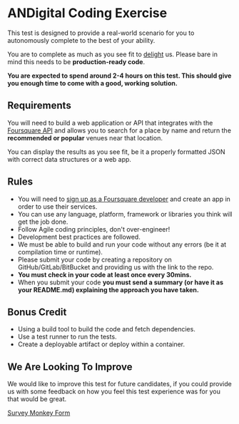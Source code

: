# ANDigital Coding Exercise

This test is designed to provide a real-world scenario for you to autonomously complete to the best of your ability.

You are to complete as much as you see fit to [delight](http://andigital.com/who-we-are/#values) us. 
Please bare in mind this needs to be **production-ready code**.

**You are expected to spend around 2-4 hours on this test. This should give you enough time to come with a good, working solution.**

## Requirements

You will need to build a web application or API that integrates with the [Foursquare API](https://developer.foursquare.com/)
and allows you to search for a place by name and return the **recommended or popular** venues near that location.

You can display the results as you see fit, be it a properly formatted JSON with correct data structures or a web app.

## Rules

*   You will need to [sign up as a Foursquare developer](https://foursquare.com/developers/apps) and create an app in order to use their services.
*   You can use any language, platform, framework or libraries you think will get the job done.
*   Follow Agile coding principles, don't over-engineer!
*   Development best practices are followed.
*   We must be able to build and run your code without any errors (be it at compilation time or runtime).
*   Please submit your code by creating a repository on GitHub/GitLab/BitBucket and providing us with the link to the repo.
*   **You must check in your code at least once every 30mins.**
*   When you submit your code **you must send a summary (or have it as your README.md) explaining the approach you have taken.**

## Bonus Credit

*   Using a build tool to build the code and fetch dependencies.
*   Use a test runner to run the tests.
*   Create a deployable artifact or deploy within a container.

## We Are Looking To Improve

We would like to improve this test for future candidates, if you could provide us with some feedback on how you feel this test experience was for you that would be great.

[Survey Monkey Form](https://www.surveymonkey.com/s/KPLTVGN)
